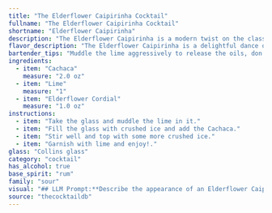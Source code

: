 ```yaml
---
title: "The Elderflower Caipirinha Cocktail"
fullname: "The Elderflower Caipirinha Cocktail"
shortname: "Elderflower Caipirinha"
description: "The Elderflower Caipirinha is a modern twist on the classic Caipirinha, hailing from Brazil.  It belongs to the Sour family, characterized by a base spirit, citrus juice, and a sweetener. The elderflower cordial adds a floral complexity, elevating the traditional rum-based sour. "
flavor_description: "The Elderflower Caipirinha is a delightful dance of sweet and tart. The cachaça's earthy, sugarcane spirit mingles with the bright acidity of lime, creating a vibrant base. Elderflower cordial adds a delicate floral sweetness, balancing the sharpness and bringing an ethereal touch. It's a refreshing, complex cocktail that's both elegant and invigorating. "
bartender_tips: "Muddle the lime aggressively to release the oils, don't be shy!  A good muddle is key to a balanced Caipirinha.  Use a high-quality cachaça for best results.  A little bit of elderflower cordial goes a long way, so start with a small amount and adjust to your liking.  Serve it chilled and garnish with a lime wedge.  Cheers! "
ingredients:
  - item: "Cachaca"
    measure: "2.0 oz"
  - item: "Lime"
    measure: "1"
  - item: "Elderflower Cordial"
    measure: "1.0 oz"
instructions:
  - item: "Take the glass and muddle the lime in it."
  - item: "Fill the glass with crushed ice and add the Cachaca."
  - item: "Stir well and top with some more crushed ice."
  - item: "Garnish with lime and enjoy!."
glass: "Collins glass"
category: "cocktail"
has_alcohol: true
base_spirit: "rum"
family: "sour"
visual: "## LLM Prompt:**Describe the appearance of an Elderflower Caipirinha. Imagine a glass filled with crushed ice, a splash of lime juice, a subtle swirl of elderflower cordial, and a generous pour of Cachaça. Consider the color, clarity, and texture of the drink. Include details like how the ice interacts with the liquid, the appearance of the lime, and any potential garnish.** **Example Response:**The Elderflower Caipirinha is a vibrant and inviting drink. The crushed ice in the glass is a pristine white, its surface barely disturbed by the shimmering liquid. The Cachaça, a clear spirit, forms a base for the drink, its color slightly tinted by the bright, chartreuse green of the elderflower cordial. A wedge of lime, its skin a deep, glossy green, rests on the rim of the glass, releasing its citrusy aroma into the air. The texture is refreshing and lively, with the crushed ice giving way to the smooth, cool liquid. It's a cocktail that captivates both the eyes and the palate. "
source: "thecocktaildb"
---
```


